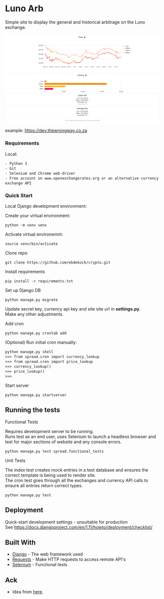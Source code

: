 # Luno Arb

Simple site to display the general and historical arbitrage on the Luno exchange.

![alt text](screenshots/crypto.png "screenshot")

example: https://dev.thewrongway.co.za

### Requirements 

Local:

```
- Python 3
- Git
- Selenium and Chrome web-driver
- Free account on www.openexchangerates.org or an alternative currency exchange API
```

### Quick Start

Local Django development environment:


Create your virtual environment:

```
python -m venv venv
```

Activate virtual environemnt:

```
source venv/bin/activate
```

Clone repo

```
git clone https://github.com/ebdekock/crypto.git
```

Install requirements

```
pip install -r requirements.txt
```


Set up Django DB

```
python manage.py migrate
```

Update secret key, currency api key and site site url in <b>settings.py</b>.<br>
Make any other adjustments.

Add cron

```
python manage.py crontab add
```

(Optional) Run initial cron manually:

```
python manage.py shell
>>> from spread.cron import currency_lookup
>>> from spread.cron import price_lookup
>>> currency_lookup()
>>> price_lookup()
>>> 
```

Start server

```
python manage.py startserver
```

## Running the tests

Functional Tests

Requires development server to be running. <br>
Runs test as an end user, uses Selenium to launch a headless browser and test for major sections of website and any console errors.

```
python manage.py test spread.functional_tests
```

Unit Tests

The index test creates mock entries in a test database and ensures the correct template is being used to render site. <br>
The cron test goes through all the exchanges and currency API calls to ensure all entries return correct types.

```
python manage.py test 
```

## Deployment

Quick-start development settings - unsuitable for production <br>
See https://docs.djangoproject.com/en/1.11/howto/deployment/checklist/

## Built With

* [Django](https://www.djangoproject.com/) - The web framework used
* [Requests](http://docs.python-requests.org/en/master/) - Make HTTP requests to access remote API's
* [Selenium](http://selenium-python.readthedocs.io/) - Functional tests

## Ack

* Idea from [here](https://www.tokenspread.com/).
